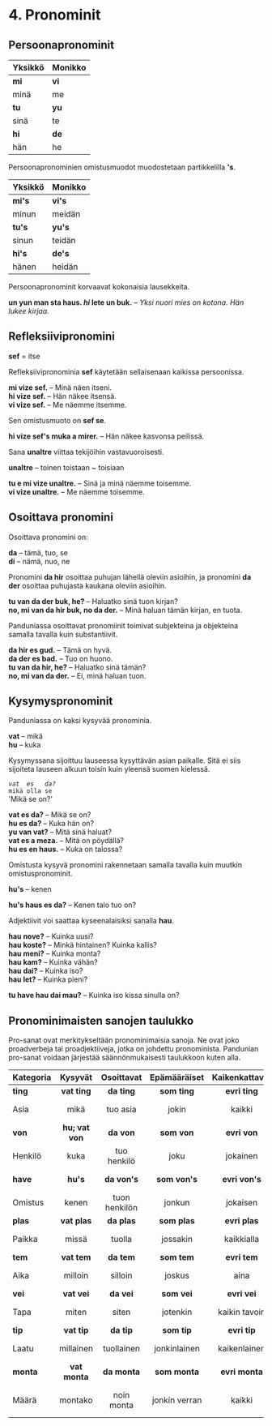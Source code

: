 
# 4. Pronominit

## Persoonapronominit

| Yksikkö     | Monikko      |
|:------------|:-------------|
| **mi**      | **vi**       |
| minä        | me           |
| **tu**      | **yu**       |
| sinä        | te           |
| **hi**      | **de**       |
| hän         | he           |

Persoonapronominien omistusmuodot muodostetaan partikkelilla
**'s**.

| Yksikkö     | Monikko      |
|:------------|:-------------|
| **mi's**    | **vi's**     |
| minun       | meidän       |
| **tu's**    | **yu's**     |
| sinun       | teidän       |
| **hi's**    | **de's**     |
| hänen       | heidän       |

Persoonapronominit korvaavat kokonaisia lausekkeita.

**un yun man sta haus. _hi_ lete un buk.**
– _Yksi nuori mies on kotona. Hän lukee kirjaa._

## Refleksiivipronomini

**sef**
= itse

Refleksiivipronominia
**sef**
käytetään sellaisenaan kaikissa persoonissa.

**mi vize sef.**
– Minä näen itseni.  
**hi vize sef.**
– Hän näkee itsensä.  
**vi vize sef.**
– Me näemme itsemme.

Sen omistusmuoto on **sef se**.

**hi vize sef's muka a mirer.**
– Hän näkee kasvonsa peilissä.

Sana
**unaltre**
viittaa tekijöihin vastavuoroisesti.

**unaltre**
– toinen toistaan ~ toisiaan

**tu e mi vize unaltre.**
– Sinä ja minä näemme toisemme.  
**vi vize unaltre.**
– Me näemme toisemme.


## Osoittava pronomini

Osoittava pronomini on:

**da**
– tämä, tuo, se  
**di**
– nämä, nuo, ne


Pronomini
**da hir**
osoittaa puhujan lähellä oleviin asioihin,
ja pronomini
**da der**
osoittaa puhujasta kaukana oleviin asioihin.

**tu van da der buk, he?**
– Haluatko sinä tuon kirjan?  
**no, mi van da hir buk, no da der.**
– Minä haluan tämän kirjan, en tuota.

Panduniassa osoittavat pronomiinit toimivat subjekteina ja objekteina samalla tavalla kuin substantiivit.

**da hir es gud.**
– Tämä on hyvä.  
**da der es bad.**
– Tuo on huono.  
**tu van da hir, he?**
– Haluatko sinä tämän?  
**no, mi van da der.**
– Ei, minä haluan tuon.


## Kysymyspronominit

Panduniassa on kaksi kysyvää pronominia.

**vat**
– mikä  
**hu**
– kuka

Kysymyssana sijoittuu lauseessa kysyttävän asian paikalle.
Sitä ei siis sijoiteta lauseen alkuun toisin kuin yleensä suomen kielessä.

*`vat  es   da?`*  
 `mikä olla se`  
'Mikä se on?'

**vat es da?**
– Mikä se on?  
**hu es da?**
– Kuka hän on?  
**yu van vat?**
– Mitä sinä haluat?  
**vat es a meza.**
– Mitä on pöydällä?  
**hu es en haus.**
– Kuka on talossa?

Omistusta kysyvä pronomini rakennetaan samalla tavalla kuin muutkin omistuspronominit.

**hu's**
– kenen

**hu's haus es da?**
– Kenen talo tuo on?

Adjektiivit voi saattaa kyseenalaisiksi sanalla
**hau**.

**hau nove?**
– Kuinka uusi?  
**hau koste?**
– Minkä hintainen? Kuinka kallis?  
**hau meni?**
– Kuinka monta?  
**hau kam?**
– Kuinka vähän?  
**hau dai?**
– Kuinka iso?  
**hau let?**
– Kuinka pieni?

**tu have hau dai mau?**
– Kuinka iso kissa sinulla on?


## Pronominimaisten sanojen taulukko

Pro-sanat ovat merkitykseltään pronominimaisia sanoja.
Ne ovat joko proadverbeja tai proadjektiiveja, jotka on johdettu pronominista.
Pandunian pro-sanat voidaan järjestää säännönmukaisesti taulukkoon kuten alla.

| Kategoria     | Kysyvät       | Osoittavat    | Epämääräiset  | Kaikenkattavat| Kieltävät     | Vaihtoehtoiset| Sallivat      |
|:--------------|:-------------:|:-------------:|:-------------:|:-------------:|:-------------:|:-------------:|:-------------:|
| **ting**      | **vat ting**  | **da ting**   | **som ting**  | **evri ting** | **no ting**   | **otre ting** | **eni ting**  |
| Asia          | mikä          | tuo asia      | jokin         | kaikki        | ei mikään     | toinen, muu   | mikä tahansa  |
| **von**       |**hu; vat von**| **da von**    | **som von**   | **evri von**  | **no von**    | **otre von**  | **eni von**   |
| Henkilö       | kuka          | tuo henkilö   | joku          | jokainen      | ei kukaan     | toinen, muu   | kuka tahansa  |
| **have**      | **hu's**      | **da von's**  | **som von's** |**evri von's** | **no von's**  |**otre von's** | **eni von's** |
| Omistus       | kenen         | tuon henkilön | jonkun        | jokaisen      | ei kenenkään  | toisen        | kenen tahansa |
| **plas**      | **vat plas**  | **da plas**   | **som plas**  | **evri plas** | **no plas**   | **otre plas** | **eni plas**  |
| Paikka        | missä         | tuolla        | jossakin      | kaikkialla    | ei missään    | toisaalla     | missä tahansa |
| **tem**       | **vat tem**   | **da tem**    | **som tem**   | **evri tem**  | **no tem**    | **otre tem**  | **eni tem**   |
| Aika          | milloin       | silloin       | joskus        | aina          | ei koskaan    | toiste        |milloin tahansa|
| **vei**       | **vat vei**   | **da vei**    | **som vei**   | **evri vei**  | **no vei**    | **otre vei**  | **eni vei**   |
| Tapa          | miten         | siten         | jotenkin      | kaikin tavoin | ei mitenkään  | muuten        | miten tahansa |
| **tip**       | **vat tip**   | **da tip**    | **som tip**   | **evri tip**  | **no tip**    | **otre tip**  | **eni tip**   |
| Laatu         | millainen     | tuollainen    | jonkinlainen  | kaikenlainen  |ei minkään lainen|toisen lainen|millainen tahansa|
| **monta**     | **vat monta** | **da monta**  | **som monta** | **evri monta**| **no monta**  | **otre monta**| **eni monta** |
| Määrä         | montako       | noin monta    | jonkin verran | kaikki        | ei yhtään     | toisen verran |kuinka paljon tahansa|

